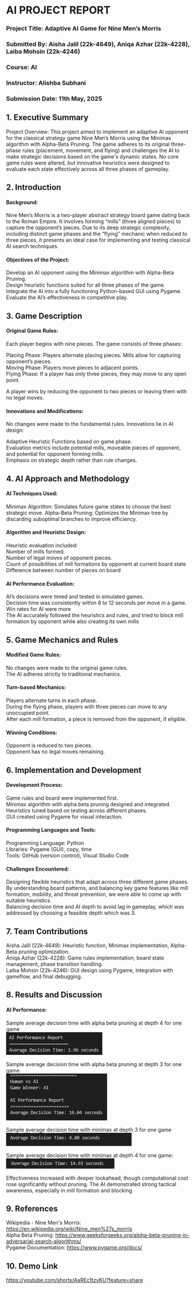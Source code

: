 # AI PROJECT REPORT
### Project Title: Adaptive AI Game for Nine Men’s Morris
### Submitted By: Aisha Jalil (22k-4649), Aniqa Azhar (22k-4228), Laiba Mohsin (22k-4246)
### Course: AI
### Instructor: Alishba Subhani
### Submission Date: 11th May, 2025

## 1. Executive Summary
Project Overview:
This project aimed to implement an adaptive AI opponent for the classical strategy game Nine Men’s Morris using the Minimax algorithm with Alpha-Beta Pruning. The game adheres to its original three-phase rules (placement, movement, and flying) and challenges the AI to make strategic decisions based on the game's dynamic states. No core game rules were altered, but innovative heuristics were designed to evaluate each state effectively across all three phases of gameplay.


## 2. Introduction
#### Background:
Nine Men’s Morris is a two-player abstract strategy board game dating back to the Roman Empire. It involves forming “mills” (three aligned pieces) to capture the opponent’s pieces. Due to its deep strategic complexity, including distinct game phases and the “flying” mechanic when reduced to three pieces, it presents an ideal case for implementing and testing classical AI search techniques.
#### Objectives of the Project:
Develop an AI opponent using the Minimax algorithm with Alpha-Beta Pruning.  
Design heuristic functions suited for all three phases of the game.  
Integrate the AI into a fully functioning Python-based GUI using Pygame.  
Evaluate the AI’s effectiveness in competitive play.  


## 3. Game Description
#### Original Game Rules:
Each player begins with nine pieces.
The game consists of three phases:  


Placing Phase: Players alternate placing pieces. Mills allow for capturing opponent’s pieces.  
Moving Phase: Players move pieces to adjacent points.  
Flying Phase: If a player has only three pieces, they may move to any open point.  


A player wins by reducing the opponent to two pieces or leaving them with no legal moves.


#### Innovations and Modifications:
No changes were made to the fundamental rules.
Innovations lie in AI design:  

Adaptive Heuristic Functions based on game phase.  
Evaluation metrics include potential mills, moveable pieces of opponent, and potential for opponent forming mills.  
Emphasis on strategic depth rather than rule changes.  


## 4. AI Approach and Methodology
#### AI Techniques Used:
Minimax Algorithm: Simulates future game states to choose the best strategic move.
Alpha-Beta Pruning: Optimizes the Minimax tree by discarding suboptimal branches to improve efficiency.


#### Algorithm and Heuristic Design:
 Heuristic evaluation included:  
Number of mills formed.  
Number of legal moves of opponent pieces.  
Count of possibilities of mill formations by opponent at current board state  
Difference between number of pieces on board  


#### AI Performance Evaluation:
AI’s decisions were timed and tested in simulated games.  
Decision time was consistently within 8 to 12 seconds per move in a game.  
Win rates for AI were more  
The AI accurately followed the heuristics and rules, and tried to block mill formation by opponent while also creating its own mills  



## 5. Game Mechanics and Rules
#### Modified Game Rules:
No changes were made to the original game rules.  
The AI adheres strictly to traditional mechanics.


#### Turn-based Mechanics:
Players alternate turns in each phase.  
During the flying phase, players with three pieces can move to any unoccupied point.  
After each mill formation, a piece is removed from the opponent, if eligible.


#### Winning Conditions:
Opponent is reduced to two pieces.  
Opponent has no legal moves remaining.  


## 6. Implementation and Development
#### Development Process:
Game rules and board were implemented first.  
Minimax algorithm with alpha beta pruning designed and integrated.  
Heuristics tuned based on testing across different phases.  
GUI created using Pygame for visual interaction.


#### Programming Languages and Tools:
Programming Language: Python  
Libraries: Pygame (GUI), copy, time  
Tools: GitHub (version control), Visual Studio Code


#### Challenges Encountered:
Designing flexible heuristics that adapt across three different game phases. By understanding board patterns, and balancing key game features like mill formation, mobility, and threat prevention, we were able to come up with suitable heuristics.  
Balancing decision time and AI depth to avoid lag in gameplay, which was addressed by choosing a feasible depth which was 3.



## 7. Team Contributions
Aisha Jalil (22k-4649): Heuristic function, Minimax implementation, Alpha-Beta pruning optimization.  
Aniqa Azhar (22k-4228): Game rules implementation, board state management, phase transition handling.  
Laiba Mohsin (22k-4246): GUI design using Pygame, integration with gameflow, and final debugging.


## 8. Results and Discussion
#### AI Performance:
Sample average decision time with alpha beta pruning at depth 4 for one game  
![Screenshot of average decision time with alpha beta pruning at depth 4 for one game.](/assets/AB_depth4.png)

Sample average decision time with alpha beta pruning at depth 3 for one game  
![Screenshot of average decision time with alpha beta pruning at depth 3 for one game.](/assets/AB_depth3.png)

Sample average decision time with minimax at depth 3 for one game  
![Screenshot of average decision time with minimax at depth 3 for one game.](/assets/minimax_depth3.png)

Sample average decision time with minimax at depth 4 for one game:  
![Screenshot of average decision time with minimax at depth 4 for one game.](/assets/minimax_depth4.png)

Effectiveness increased with deeper lookahead, though computational cost rose significantly without pruning.
The AI demonstrated strong tactical awareness, especially in mill formation and blocking.


## 9. References
Wikipedia - Nine Men's Morris: https://en.wikipedia.org/wiki/Nine_men%27s_morris  
Alpha Beta Pruning: https://www.geeksforgeeks.org/alpha-beta-pruning-in-adversarial-search-algorithms/  
Pygame Documentation: https://www.pygame.org/docs/


## 10. Demo Link
https://youtube.com/shorts/AaREc1tzvKU?feature=share


